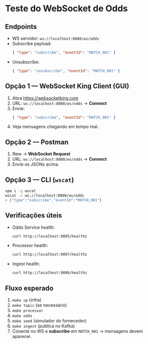 # Teste do WebSocket de Odds

## Endpoints
- WS servidor: `ws://localhost:8080/ws/odds`
- Subscribe payload:
  ```json
  { "type": "subscribe", "eventId": "MATCH_001" }
  ```
- Unsubscribe:
  ```json
  { "type": "unsubscribe", "eventId": "MATCH_001" }
  ```

## Opção 1 — WebSocket King Client (GUI)
1. Abra https://websocketking.com
2. URL: `ws://localhost:8080/ws/odds` → **Connect**
3. Envie:
   ```json
   { "type": "subscribe", "eventId": "MATCH_001" }
   ```
4. Veja mensagens chegando em tempo real.

## Opção 2 — Postman
1. New → **WebSocket Request**
2. URL: `ws://localhost:8080/ws/odds` → **Connect**
3. Envie os JSONs acima.

## Opção 3 — CLI (`wscat`)
```bash
npm i -g wscat
wscat -c ws://localhost:8080/ws/odds
> {"type":"subscribe","eventId":"MATCH_001"}
```

## Verificações úteis
- Odds Service health:
  ```bash
  curl http://localhost:9095/healthz
  ```
- Processor health:
  ```bash
  curl http://localhost:9097/healthz
  ```
- Ingest health:
  ```bash
  curl http://localhost:9096/healthz
  ```

## Fluxo esperado
1. `make up` (infra)
2. `make topic` (se necessário)
3. `make processor`
4. `make odds`
5. `make seed` (simulador do fornecedor)
6. `make ingest` (publica no Kafka)
7. Conecte no WS e **subscribe** em `MATCH_001` → mensagens devem aparecer.